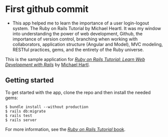 # First github commit


  - This app helped me to learn the importance of a user login-logout system. The Ruby on Rails Tutorial by Michael Heartl. It was my window into understanding the power of web development, Github, the importance of version control, branching when working with collaborators, application structure (Angular and Model), MVC modeling, RESTful practices, gems, and the entirety of the Ruby universe.

This is the sample application for
[*Ruby on Rails Tutorial:
Learn Web Development with Rails*](http://www.railstutorial.org/)
by [Michael Hartl](http://www.michaelhartl.com/).

## Getting started

To get started with the app, clone the repo and then install the needed gems:
```
$ bundle install --without production
$ rails db:migrate
$ rails test
$ rails server
```

For more information, see the
[*Ruby on Rails Tutorial* book](http://www.railstutorial.org/book).   
